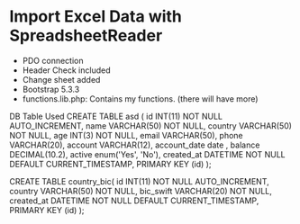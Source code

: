 # Import Excel Data with SpreadsheetReader
- PDO connection
- Header Check included
- Change sheet added
- Bootstrap 5.3.3
- functions.lib.php: Contains my functions. (there will have more)

DB Table Used
CREATE TABLE asd (
        id INT(11) NOT NULL AUTO_INCREMENT,
        name VARCHAR(50) NOT NULL,
        country VARCHAR(50) NOT NULL,
        age INT(3) NOT NULL,
        email VARCHAR(50),
        phone VARCHAR(20),
        account VARCHAR(12),
        account_date date ,
        balance DECIMAL(10.2),
        active enum('Yes', 'No'),
        created_at DATETIME NOT NULL DEFAULT CURRENT_TIMESTAMP,
        PRIMARY KEY (id)
);

CREATE TABLE country_bic(
        id INT(11) NOT NULL AUTO_INCREMENT,
        country VARCHAR(50) NOT NULL,
        bic_swift VARCHAR(20) NOT NULL,
        created_at DATETIME NOT NULL DEFAULT CURRENT_TIMESTAMP,
        PRIMARY KEY (id)
);
